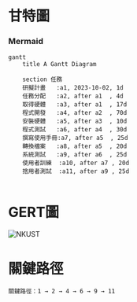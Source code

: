 # 甘特圖
### Mermaid
```mermaid
gantt
    title A Gantt Diagram

    section 任務
    研擬計畫   :a1, 2023-10-02, 1d
    任務分配   :a2, after a1  , 4d
    取得硬體   :a3, after a1  , 17d
    程式開發   :a4, after a2  , 70d
    安裝硬體   :a5, after a3  , 10d
    程式測試   :a6, after a4  , 30d
    撰寫使用手冊:a7, after a5  , 25d
    轉換檔案   :a8, after a5  , 20d
    系統測試   :a9, after a6  , 25d
    使用者訓練  :a10, after a7 , 20d
    捨用者測試  :a11, after a9 , 25d
    
```
# GERT圖
![NKUST](PERT圖.jpg "PERT圖")
# 關鍵路徑
```big zone
關鍵路徑：1 → 2 → 4 → 6 → 9 → 11
```
